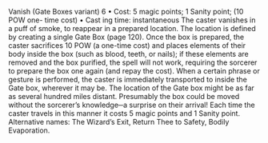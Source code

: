 Vanish (Gate Boxes variant) 6
• Cost: 5 magic points; 1 Sanity point; (10 POW one-
time cost)
•
 Cast
ing time: instantaneous
The caster vanishes in a puff of smoke, to reappear in a 
prepared location. The location is defined by creating a 
single Gate Box (page 120). Once the box  is prepared, 
the caster sacrifices 10 POW (a one-time cost) and places 
elements of their body inside the box (such as blood, 
teeth, or nails); if these elements are removed and the box 
purified, the spell will not work, requiring the sorcerer to 
prepare the box one again (and repay the cost).
When a certain phrase or gesture is performed, the 
caster is immediately transported to inside the Gate box, 
wherever it may be. The location of the Gate box might 
be as far as several hundred miles distant. Presumably the 
box could be moved without the sorcerer’s knowledge─a 
surprise on their arrival! Each time the caster travels in 
this manner it costs 5 magic points and 1 Sanity point.
Alternative names: The Wizard’s Exit, Return Thee to 
Safety, Bodily Evaporation.

